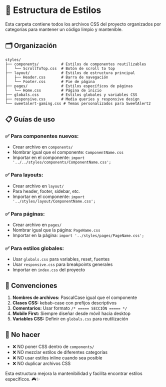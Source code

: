 # 📁 Estructura de Estilos

Esta carpeta contiene todos los archivos CSS del proyecto organizados por categorías para mantener un código limpio y mantenible.

## 🗂️ Organización

```
styles/
├── components/          # Estilos de componentes reutilizables
│   └── ScrollToTop.css  # Botón de scroll to top
├── layout/              # Estilos de estructura principal
│   ├── Header.css       # Barra de navegación
│   └── Footer.css       # Pie de página
├── pages/               # Estilos específicos de páginas
│   └── Home.css         # Página de inicio
├── globals.css          # Estilos globales y variables CSS
├── responsive.css       # Media queries y responsive design
└── sweetalert-gaming.css # Temas personalizados para SweetAlert2

```

## 📋 Guías de uso

### ✅ **Para componentes nuevos:**
- Crear archivo en `components/`
- Nombrar igual que el componente: `ComponentName.css`
- Importar en el componente: `import '../../styles/components/ComponentName.css';`

### ✅ **Para layouts:**
- Crear archivo en `layout/`
- Para header, footer, sidebar, etc.
- Importar en el componente: `import '../styles/layout/ComponentName.css';`

### ✅ **Para páginas:**
- Crear archivo en `pages/`
- Nombrar igual que la página: `PageName.css`
- Importar en la página: `import '../styles/pages/PageName.css';`

### ✅ **Para estilos globales:**
- Usar `globals.css` para variables, reset, fuentes
- Usar `responsive.css` para breakpoints generales
- Importar en `index.css` del proyecto

## 🎯 **Convenciones**

1. **Nombres de archivos:** PascalCase igual que el componente
2. **Clases CSS:** kebab-case con prefijos descriptivos
3. **Comentarios:** Usar formato `/* ===== SECCIÓN ===== */`
4. **Mobile First:** Siempre diseñar desde móvil hacia desktop
5. **Variables CSS:** Definir en `globals.css` para reutilización

## 🚫 **No hacer**

- ❌ NO poner CSS dentro de `components/` 
- ❌ NO mezclar estilos de diferentes categorías
- ❌ NO usar estilos inline cuando sea posible
- ❌ NO duplicar archivos CSS

Esta estructura mejora la mantenibilidad y facilita encontrar estilos específicos. 🎮✨
